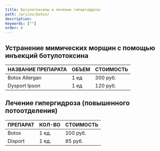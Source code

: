 ```yaml
---
title: Ботулотоксины и лечение гипергидроза
path: /prices/botox/
description:
keywords: [""]
order: 6
---
```


## Устранение мимических морщин с помощью инъекций ботулотоксина

| НАЗВАНИЕ ПРЕПАРАТА | ОБЪЕМ | СТОИМОСТЬ |
|:-------------------|:------|:----------|
| Botox Allergan     | 1 ед  | 300 руб.  |
| Dysport Ipson      | 1 ед  | 120 руб.  |


## Лечение гипергидроза (повышенного потоотделения)

| ПРЕПАРАТ | КОЛ-ВО | СТОИМОСТЬ |
|:---------|:-------|:----------|
| Botox    | 1 ед.  | 200 руб.  |
| Disport  | 1 ед.  | 85 руб.   |





